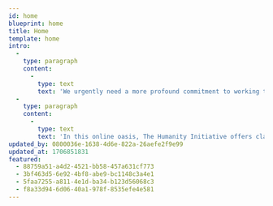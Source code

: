 ```yaml
---
id: home
blueprint: home
title: Home
template: home
intro:
  -
    type: paragraph
    content:
      -
        type: text
        text: 'We urgently need a more profound commitment to working together, with respect and imagination, with kindness and love.'
  -
    type: paragraph
    content:
      -
        type: text
        text: 'In this online oasis, The Humanity Initiative offers clarity and insight on our most crucial challenges, providing compelling inspiration for each of us to join in fostering a resurgent new voice of humanity.'
updated_by: 0800036e-1638-4d6e-822a-26aefe2f9e99
updated_at: 1706851831
featured:
  - 88759a51-a4d2-4521-bb58-457a631cf773
  - 3bf463d5-6e92-4bf8-abe9-bc1148c3a4e1
  - 5faa7255-a811-4e1d-ba34-b123d56068c3
  - f8a33d94-6d06-40a1-978f-8535efe4e581
---
```

